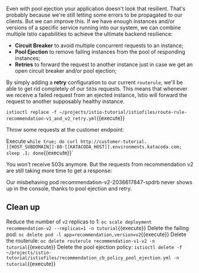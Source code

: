 Even with pool ejection your application doesn't look that resilient. That's probably because we're still letting some errors to be propagated to our clients. But we can improve this. If we have enough instances and/or versions of a specific service running into our system, we can combine multiple Istio capabilities to achieve the ultimate backend resilience:

- **Circuit Breaker** to avoid multiple concurrent requests to an instance;
- **Pool Ejection** to remove failing instances from the pool of responding instances;
- **Retries** to forward the request to another instance just in case we get an open circuit breaker and/or pool ejection;

By simply adding a **retry** configuration to our current `routerule`, we'll be able to get rid completely of our `503`s requests. This means that whenever we receive a failed request from an ejected instance, Istio will forward the request to another supposably healthy instance.

`istioctl replace -f ~/projects/istio-tutorial/istiofiles/route-rule-recommendation-v1_and_v2_retry.yml`{{execute}}

Throw some requests at the customer endpoint:

Execute `while true; do curl http://customer-tutorial.[[HOST_SUBDOMAIN]]-80-[[KATACODA_HOST]].environments.katacoda.com; sleep .1; done`{{execute}}`

You won't receive 503s anymore. But the requests from recommendation v2 are still taking more time to get a response:

Our misbehaving pod recommendation-v2-2036617847-spdrb never shows up in the console, thanks to pool ejection and retry.

## Clean up

Reduce the number of `v2` replicas to 1: `oc scale deployment recommendation-v2 --replicas=1 -n tutorial`{{execute}}
Delete the failing pod: `oc delete pod -l app=recommendation,version=v2`{{execute}}
Delete the routerule: `oc delete routerule recommendation-v1-v2 -n tutorial`{{execute}}
Delete the pool ejection policy: `istioctl delete -f ~/projects/istio-tutorial/istiofiles/recommendation_cb_policy_pool_ejection.yml -n tutorial`{{execute}}